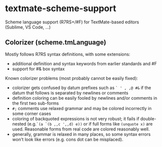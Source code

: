 # textmate-scheme-support
Scheme language support (R7RS+/#F) for TextMate-based editors (Sublime, VS Code, ...)

## Colorizer (scheme.tmLanguage) 
Mostly follows R7RS syntax definitions, with some extensions:
- additional definition and syntax keywords from earlier standards and #F
- support for #& box syntax

Known colorizer problems (most probably cannot be easily fixed):
- colorizer gets confused by datum prefixes such as `` ` ' , ,@ #& `` if the datum that follows is separated by newlines or comments
- definition coloring can be easily fooled by newlines and/or comments in the first two sub-forms
- `#;` comments use relaxed grammar and may be colored incorrectly in some corner cases
- coloring of backquoted expressions is not very robust; it fails if double-nested (e.g.`` `(a `(b ,,c ',,d) e)) `` or if full forms like `(unquote x)` are used. Reasonable forms from real code are colored reasonably well.
- generally, grammar is relaxed in many places, so some syntax errors won't look like errors (e.g. cons dot can be misplaced).